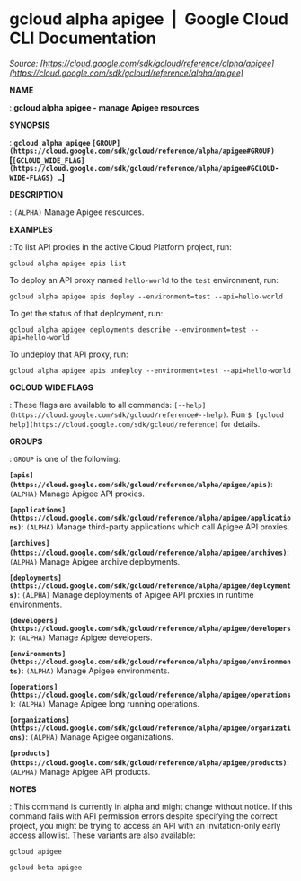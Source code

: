 # gcloud alpha apigee  |  Google Cloud CLI Documentation

*Source: [https://cloud.google.com/sdk/gcloud/reference/alpha/apigee](https://cloud.google.com/sdk/gcloud/reference/alpha/apigee)*

**NAME**

: **gcloud alpha apigee - manage Apigee resources**

**SYNOPSIS**

: **`gcloud alpha apigee` `[GROUP](https://cloud.google.com/sdk/gcloud/reference/alpha/apigee#GROUP)` [`[GCLOUD_WIDE_FLAG](https://cloud.google.com/sdk/gcloud/reference/alpha/apigee#GCLOUD-WIDE-FLAGS) …`]**

**DESCRIPTION**

: `(ALPHA)` Manage Apigee resources.

**EXAMPLES**

: To list API proxies in the active Cloud Platform project, run:

```
gcloud alpha apigee apis list
```

To deploy an API proxy named ``hello-world`` to
the ``test`` environment, run:

```
gcloud alpha apigee apis deploy --environment=test --api=hello-world
```

To get the status of that deployment, run:

```
gcloud alpha apigee deployments describe --environment=test --api=hello-world
```

To undeploy that API proxy, run:

```
gcloud alpha apigee apis undeploy --environment=test --api=hello-world
```

**GCLOUD WIDE FLAGS**

: These flags are available to all commands: `[--help](https://cloud.google.com/sdk/gcloud/reference#--help)`.
Run `$ [gcloud help](https://cloud.google.com/sdk/gcloud/reference)` for details.

**GROUPS**

: ``GROUP`` is one of the following:

**`[apis](https://cloud.google.com/sdk/gcloud/reference/alpha/apigee/apis)`**:
`(ALPHA)` Manage Apigee API proxies.

**`[applications](https://cloud.google.com/sdk/gcloud/reference/alpha/apigee/applications)`**:
`(ALPHA)` Manage third-party applications which call Apigee API
proxies.

**`[archives](https://cloud.google.com/sdk/gcloud/reference/alpha/apigee/archives)`**:
`(ALPHA)` Manage Apigee archive deployments.

**`[deployments](https://cloud.google.com/sdk/gcloud/reference/alpha/apigee/deployments)`**:
`(ALPHA)` Manage deployments of Apigee API proxies in runtime
environments.

**`[developers](https://cloud.google.com/sdk/gcloud/reference/alpha/apigee/developers)`**:
`(ALPHA)` Manage Apigee developers.

**`[environments](https://cloud.google.com/sdk/gcloud/reference/alpha/apigee/environments)`**:
`(ALPHA)` Manage Apigee environments.

**`[operations](https://cloud.google.com/sdk/gcloud/reference/alpha/apigee/operations)`**:
`(ALPHA)` Manage Apigee long running operations.

**`[organizations](https://cloud.google.com/sdk/gcloud/reference/alpha/apigee/organizations)`**:
`(ALPHA)` Manage Apigee organizations.

**`[products](https://cloud.google.com/sdk/gcloud/reference/alpha/apigee/products)`**:
`(ALPHA)` Manage Apigee API products.

**NOTES**

: This command is currently in alpha and might change without notice. If this
command fails with API permission errors despite specifying the correct project,
you might be trying to access an API with an invitation-only early access
allowlist. These variants are also available:

```
gcloud apigee
```

```
gcloud beta apigee
```
